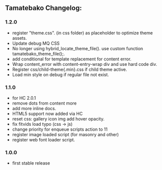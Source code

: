 ## Tamatebako Changelog:

### 1.2.0
* register "theme.css". (in css folder) as placeholder to optimize theme assets.
* Update debug MQ CSS
* No longer using hybrid_locate_theme_file(). use custom function tamatebako_theme_file();.
* add conditional for template replacement for content error.
* Wrap content_error with content-entry-wrap div and use hard code div.
* Register css/child-theme{.min}.css if child theme active.
* Load min style on debug if regular file not exist.

### 1.1.0
* for HC 2.0.1
* remove dots from content more
* add more inline docs.
* HTML5 support now added via HC
* reset css: gallery icon img add hover opacity.
* fix fitvids load typo (css -> js)
* change priority for enqueue scripts action to 11
* register image loaded script (for masonry and other)
* register web font loader script.

### 1.0.0
* first stable release